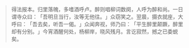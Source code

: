 
> 得法报本。归里落魄，多嗜酒呼卢。醉则唱柳词数阕，人呼为醉和尚。一日谓寺众曰：​「吾明旦当行，汝等无他往。​」众窃笑之。翌晨，摄衣就座，大呼曰：​「吾去矣，听吾一偈。​」众闻奔视，师乃曰：​「平生醉里颠蹶，醉里却有分别。​」今宵酒醒何处，杨柳岸，晓风残月。言讫寂然，撼之已委蜕矣。
